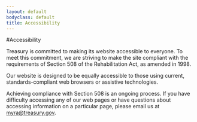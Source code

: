 ```yaml
---
layout: default
bodyclass: default
title: Accessibility
---
```


#Accessibility

Treasury is committed to making its website accessible to everyone. To meet this commitment, we are striving to make the site compliant with the requirements of Section 508 of the Rehabilitation Act, as amended in 1998.

Our website is designed to be equally accessible to those using current, standards-compliant web browsers or assistive technologies.

Achieving compliance with Section 508 is an ongoing process. If you have difficulty accessing any of our web pages or have questions about accessing information on a particular page, please email us at <a href="mailto:myra@treasury.gov">myra@treasury.gov</a>.